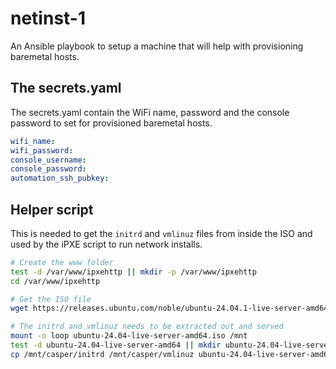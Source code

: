 # netinst-1
An Ansible playbook to setup a machine that will help with provisioning baremetal hosts.

## The secrets.yaml
The secrets.yaml contain the WiFi name, password and the console password to set for provisioned baremetal hosts.

```yaml
wifi_name: 
wifi_password: 
console_username:
console_password: 
automation_ssh_pubkey:
```

## Helper script
This is needed to get the `initrd` and `vmlinuz` files from inside the ISO and used by the iPXE script to run network installs.

```bash
# Create the www folder
test -d /var/www/ipxehttp || mkdir -p /var/www/ipxehttp
cd /var/www/ipxehttp

# Get the ISO file
wget https://releases.ubuntu.com/noble/ubuntu-24.04.1-live-server-amd64.iso

# The initrd and vmlinuz needs to be extracted out and served
mount -o loop ubuntu-24.04-live-server-amd64.iso /mnt
test -d ubuntu-24.04-live-server-amd64 || mkdir ubuntu-24.04-live-server-amd64
cp /mnt/casper/initrd /mnt/casper/vmlinuz ubuntu-24.04-live-server-amd64
```